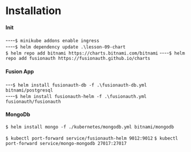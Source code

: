 # Installation

#### Init
----`$ minikube addons enable ingress`  
----`$ helm dependency update .\lesson-09-chart`  
`$ helm repo add bitnami https://charts.bitnami.com/bitnami`
----`$ helm repo add fusionauth https://fusionauth.github.io/charts`

#### Fusion App
---`$ helm install fusionauth-db -f .\fusionauth-db.yml bitnami/postgresql`  
----`$ helm install fusionauth-helm -f .\fusionauth.yml fusionauth/fusionauth`  

#### MongoDb
`$ helm install mongo -f ./kubernetes/mongodb.yml bitnami/mongodb`  



`$ kubectl port-forward service/fusionauth-helm 9012:9012`
`$ kubectl port-forward service/mongo-mongodb 27017:27017`